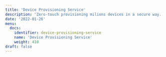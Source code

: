 ```yaml
---
title: 'Device Provisioning Service'
description: 'Zero-touch provisioning milions devices in a secure way.'
date: '2022-01-26'
menu:
  docs:
    identifier: device-provisioning-service
    name: 'Device Provisioning Service'
    weight: 410
draft: false
---
```

